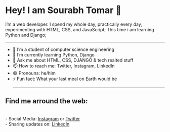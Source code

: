 # Hey! I am Sourabh Tomar 👋

I’m a web developer. I spend my whole day, practically every day, experimenting with HTML, CSS, and JavaScript; This time i am learning Python and Django;
<hr>

- 🔭 I’m a student of computer science engineering
- 🌱 I’m currently learning Python, Django
- 💬 Ask me about HTML, CSS, DJANGO & tech realted stuff
- 📫 How to reach me: Twitter, Instagram, LinkedIn
- 😄 Pronouns: he/him
- ⚡ Fun fact: What your last meal on Earth would be<hr>
<h2><strong> Find me arround the web:</strong></h2><br>
- Social Media: <a href="https://www.instagram.com/sourabh_tomar26/">Instagram</a> or <a href="https://twitter.com/Sourabh55037608">Twitter</a><br>
- Sharing updates on: <a href="https://www.linkedin.com/in/sourabh-tomar-91b3491b9/">LinkedIn</a>


